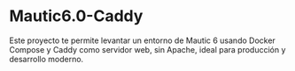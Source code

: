 # Mautic6.0-Caddy
Este proyecto te permite levantar un entorno de Mautic 6 usando Docker Compose y Caddy como servidor web, sin Apache, ideal para producción y desarrollo moderno.
